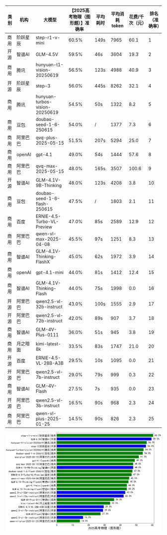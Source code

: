 
|类别|机构|大模型|【2025高考物理（图形题）】准确率|平均耗时|平均消耗token|花费/千次（元）|排名（准确率）|
|---|---|-----|-------------------|-------|-----------|-----------|-----------|
|商用|阶跃星辰|step-r1-v-mini|60.5%|149s|7965|60.1|1|
|开源|智谱AI|GLM-4.5V|59.5%|46s|3604|19.3|2|
|商用|腾讯|hunyuan-t1-vision-20250619|56.5%|123s|4988|40.9|3|
|开源|阶跃星辰|step-3|56.0%|445s|8262|32.1|4|
|商用|腾讯|hunyuan-turbos-vision-20250619|54.5%|50s|1322|8.2|5|
|商用|豆包|doubao-seed-1-6-250615|54.0%|/|1377|7.3|6|
|商用|阿里巴巴|qvq-plus-2025-05-15|51.5%|207s|5294|25.0|7|
|商用|openAI|gpt-4.1|49.0%|54s|1444|57.6|8|
|商用|阿里巴巴|qvq-max-2025-05-15|48.0%|165s|3507|100.6|9|
|开源|智谱AI|GLM-4.1V-9B-Thinking|48.0%|123s|4208|3.8|10|
|商用|豆包|doubao-seed-1-6-flash-250615|47.5%|/|1803|2.1|11|
|商用|百度|ERNIE-4.5-Turbo-VL-Preview|47.0%|85s|2589|12.9|12|
|商用|阿里巴巴|qwen-vl-max-2025-04-08|45.5%|97s|1251|8.3|13|
|商用|智谱AI|GLM-4.1V-Thinking-FlashX|45.0%|62s|1972|3.9|14|
|商用|openAI|gpt-4.1-mini|44.0%|81s|1412|12.4|15|
|商用|智谱AI|GLM-4.1V-Thinking-Flash|44.0%|75s|1998|0.0|16|
|开源|阿里巴巴|qwen2.5-vl-32b-instruct|43.0%|100s|1555|2.9|17|
|开源|阿里巴巴|qwen2.5-vl-72b-instruct|42.0%|89s|907|3.7|18|
|商用|智谱AI|GLM-4V-Plus-0111|36.0%|51s|945|3.8|19|
|商用|月之暗面|kimi-latest-8k|33.5%|83s|1747|21.0|20|
|开源|百度|ERNIE-4.5-VL-28B-A3B|29.5%|10s|1095|0.0|21|
|开源|阿里巴巴|qwen2.5-vl-7b-instruct|29.0%|79s|999|0.3|22|
|商用|智谱AI|GLM-4V-Flash|27.5%|7s|935|0.0|23|
|开源|阿里巴巴|qwen2.5-vl-3b-instruct|16.5%|90s|968|2.3|24|
|商用|阿里巴巴|qwen-vl-plus-2025-01-25|14.5%|90s|826|2.3|25|


![lin](../pic/2025高考物理（图形题）.png)